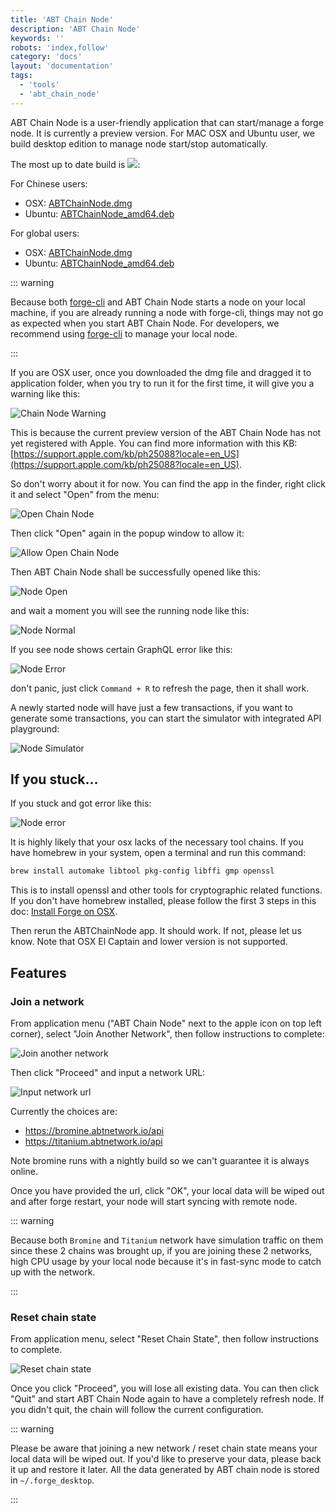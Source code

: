 ```yaml
---
title: 'ABT Chain Node'
description: 'ABT Chain Node'
keywords: ''
robots: 'index,follow'
category: 'docs'
layout: 'documentation'
tags:
  - 'tools'
  - 'abt_chain_node'
---
```


ABT Chain Node is a user-friendly application that can start/manage a forge node. It is currently a preview version. For MAC OSX and Ubuntu user, we build desktop edition to manage node start/stop automatically.

The most up to date build is ![](https://img.shields.io/badge/dynamic/json.svg?color=red&label=forge&query=%24.latest&url=http%3A%2F%2Freleases.arcblock.io%2Fforge%2Flatest.json):

For Chinese users:

- OSX: [ABTChainNode.dmg](https://releases.arcblockio.cn/forge/latest/ABTChainNode.dmg)
- Ubuntu: [ABTChainNode_amd64.deb](https://releases.arcblockio.cn/forge/latest/ABTChainNode.deb)

For global users:

- OSX: [ABTChainNode.dmg](http://releases.arcblock.io/forge/latest/ABTChainNode.dmg)
- Ubuntu: [ABTChainNode_amd64.deb](http://releases.arcblock.io/forge/latest/ABTChainNode.deb)

::: warning

Because both [forge-cli](./forge_cli) and ABT Chain Node starts a node on your local machine, if you are already running a node with forge-cli, things may not go as expected when you start ABT Chain Node. For developers, we recommend using [forge-cli](./forge_cli) to manage your local node.

:::

If you are OSX user, once you downloaded the dmg file and dragged it to application folder, when you try to run it for the first time, it will give you a warning like this:

![Chain Node Warning](./assets/chain_node_warning.png)

This is because the current preview version of the ABT Chain Node has not yet registered with Apple. You can find more information with this KB: [https://support.apple.com/kb/ph25088?locale=en_US](https://support.apple.com/kb/ph25088?locale=en_US).

So don't worry about it for now. You can find the app in the finder, right click it and select "Open" from the menu:

![Open Chain Node](./assets/open_chain_node.png)

Then click "Open" again in the popup window to allow it:

![Allow Open Chain Node](./assets/allow_open.png)

Then ABT Chain Node shall be successfully opened like this:

![Node Open](./assets/node_start_up.jpg)

and wait a moment you will see the running node like this:

![Node Normal](./assets/node_normal.jpg)

If you see node shows certain GraphQL error like this:

![Node Error](./assets/node_error.jpg)

don't panic, just click `Command + R` to refresh the page, then it shall work.

A newly started node will have just a few transactions, if you want to generate some transactions, you can start the simulator with integrated API playground:

![Node Simulator](./assets/node_simulator.jpg)

## If you stuck...

If you stuck and got error like this:

![Node error](./assets/chain_node_error.jpg)

It is highly likely that your osx lacks of the necessary tool chains. If you have homebrew in your system, open a terminal and run this command:

```bash
brew install automake libtool pkg-config libffi gmp openssl
```

This is to install openssl and other tools for cryptographic related functions. If you don't have homebrew installed, please follow the first 3 steps in this doc: [Install Forge on OSX](../install/macos.html).

Then rerun the ABTChainNode app. It should work. If not, please let us know. Note that OSX El Captain and lower version is not supported.

## Features

### Join a network

From application menu ("ABT Chain Node" next to the apple icon on top left corner), select "Join Another Network", then follow instructions to complete:

![Join another network](./assets/join_network.jpg)

Then click "Proceed" and input a network URL:

![Input network url](./assets/input_network_url.jpg)

Currently the choices are:

- https://bromine.abtnetwork.io/api
- https://titanium.abtnetwork.io/api

Note bromine runs with a nightly build so we can't guarantee it is always online.

Once you have provided the url, click "OK", your local data will be wiped out and after forge restart, your node will start syncing with remote node.

::: warning

Because both `Bromine` and `Titanium` network have simulation traffic on them since these 2 chains was brought up, if you are joining these 2 networks, high CPU usage by your local node because it's in fast-sync mode to catch up with the network.

:::

### Reset chain state

From application menu, select "Reset Chain State", then follow instructions to complete.

![Reset chain state](./assets/reset_chain_state.jpg)

Once you click "Proceed", you will lose all existing data. You can then click "Quit" and start ABT Chain Node again to have a completely refresh node. If you didn't quit, the chain will follow the current configuration.

::: warning

Please be aware that joining a new network / reset chain state means your local data will be wiped out. If you'd like to preserve your data, please back it up and restore it later. All the data generated by ABT chain node is stored in `~/.forge_desktop`.

:::
